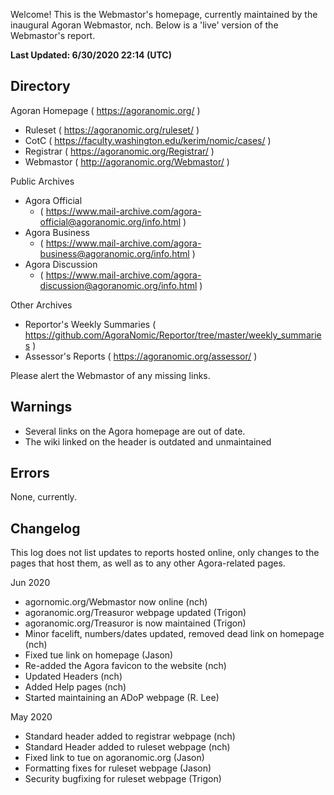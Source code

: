 Welcome! This is the Webmastor's homepage, currently maintained by the inaugural Agoran Webmastor, nch. Below is a 'live' version of the Webmastor's report.

**Last Updated: 6/30/2020 22:14 (UTC)**

Directory
---------

Agoran Homepage ( https://agoranomic.org/ )
* Ruleset ( https://agoranomic.org/ruleset/ )
* CotC ( https://faculty.washington.edu/kerim/nomic/cases/ )
* Registrar ( https://agoranomic.org/Registrar/ )
* Webmastor ( http://agoranomic.org/Webmastor/ )

Public Archives
* Agora Official
  * ( https://www.mail-archive.com/agora-official@agoranomic.org/info.html )
* Agora Business
  * ( https://www.mail-archive.com/agora-business@agoranomic.org/info.html )
* Agora Discussion
  * ( https://www.mail-archive.com/agora-discussion@agoranomic.org/info.html )

Other Archives
* Reportor's Weekly Summaries ( https://github.com/AgoraNomic/Reportor/tree/master/weekly_summaries )
* Assessor's Reports ( https://agoranomic.org/assessor/ )

Please alert the Webmastor of any missing links.

Warnings
--------

- Several links on the Agora homepage are out of date.
- The wiki linked on the header is outdated and unmaintained

Errors
------

None, currently.


Changelog
----------------

This log does not list updates to reports hosted online, only changes to the
pages that host them, as well as to any other Agora-related pages.

Jun 2020

- agornomic.org/Webmastor now online (nch)
- agoranomic.org/Treasuror webpage updated (Trigon)
- agoranomic.org/Treasuror is now maintained (Trigon)
- Minor facelift, numbers/dates updated, removed dead link on homepage (nch)
- Fixed tue link on homepage (Jason)
- Re-added the Agora favicon to the website (nch)
- Updated Headers (nch)
- Added Help pages (nch)
- Started maintaining an ADoP webpage (R. Lee)

May 2020

- Standard header added to registrar webpage (nch)
- Standard Header added to ruleset webpage (nch)
- Fixed link to tue on agoranomic.org (Jason)
- Formatting fixes for ruleset webpage (Jason)
- Security bugfixing for ruleset webpage (Trigon)

